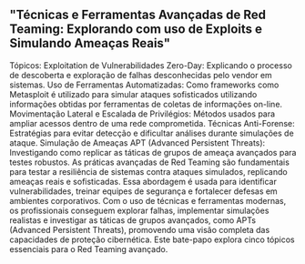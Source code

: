 ## "Técnicas e Ferramentas Avançadas de Red Teaming: Explorando com uso de Exploits e Simulando Ameaças Reais"
Tópicos:
Exploitation de Vulnerabilidades Zero-Day: Explicando o processo de descoberta e exploração de falhas desconhecidas pelo vendor em sistemas.
Uso de Ferramentas Automatizadas: Como frameworks como Metasploit é utilizado para simular ataques sofisticados utilizando informações obtidas por ferramentas de coletas de informações on-line.
Movimentação Lateral e Escalada de Privilégios: Métodos usados para ampliar acessos dentro de uma rede comprometida.
Técnicas Anti-Forense: Estratégias para evitar detecção e dificultar análises durante simulações de ataque.
Simulação de Ameaças APT (Advanced Persistent Threats): Investigando como replicar as táticas de grupos de ameaça avançados para testes robustos.
As práticas avançadas de Red Teaming são fundamentais para testar a resiliência de sistemas contra ataques simulados, replicando ameaças reais e sofisticadas. Essa abordagem é usada para identificar vulnerabilidades, treinar equipes de segurança e fortalecer defesas em ambientes corporativos. Com o uso de técnicas e ferramentas modernas, os profissionais conseguem explorar falhas, implementar simulações realistas e investigar as táticas de grupos avançados, como APTs (Advanced Persistent Threats), promovendo uma visão completa das capacidades de proteção cibernética. Este bate-papo explora cinco tópicos essenciais para o Red Teaming avançado.
